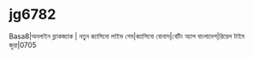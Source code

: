 # jg6782
Basa8|অনলাইন ব্ল্যাকজ্যাক | নতুন ক্যাসিনো লাইভ গেম|ক্যাসিনো বোনাস|বেটিং অ্যাপ বাংলাদেশ|রিয়েল টাইম জুয়া|0705
